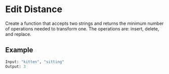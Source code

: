# Edit Distance

Create a function that accepts two strings and returns the minimum number of operations needed to transform one. The operations are: insert, delete, and replace.

## Example

```python
Input: "kitten", "sitting"
Output: 3
```
